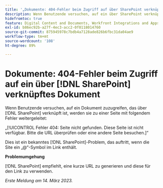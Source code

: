 ```yaml
---
title: '„Dokumente: 404-Fehler beim Zugriff auf über SharePoint verknüpfte Dokumente“'
description: Wenn Benutzende versuchen, auf ein über SharePoint verknüpftes Dokument zuzugreifen, werden sie zu einer Seite mit einem 404-Fehler geleitet.
hidefromtoc: true
feature: Digital Content and Documents, Workfront Integrations and Apps
exl-id: b86ec92b-a27f-4ec3-acc2-0f0118014760
source-git-commit: 875945978c7bdb4a7128ade826b6fbc31da04ae9
workflow-type: tm+mt
source-wordcount: '108'
ht-degree: 89%

---
```


# Dokumente: 404-Fehler beim Zugriff auf ein über [!DNL SharePoint] verknüpftes Dokument

<!--Requested article. This issue is on the WF and WFP TOCs.-->

Wenn Benutzende versuchen, auf ein Dokument zuzugreifen, das über [!DNL SharePoint] verknüpft ist, werden sie zu einer Seite mit folgendem Fehler weitergeleitet:

„[!UICONTROL Fehler 404: Seite nicht gefunden. Diese Seite ist nicht verfügbar. Bitte die URL überprüfen oder eine andere Seite besuchen.]“

Dies ist ein bekanntes [!DNL SharePoint]-Problem, das auftritt, wenn die Site ein „@“-Symbol im Link enthält.

**Problemumgehung**

[!DNL SharePoint] empfiehlt, eine kurze URL zu generieren und diese für den Link zu verwenden.

_Erste Meldung am 14. März 2023._
